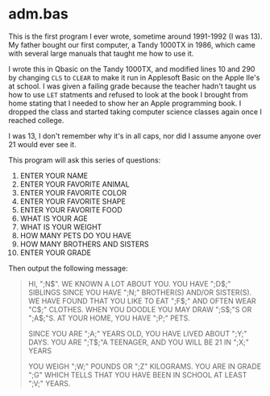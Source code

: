 # adm.bas
This is the first program I ever wrote, sometime around 1991-1992 (I was 13).  My father bought our first computer, a Tandy 1000TX in 1986, which came with several large manuals that taught me how to use it.  

I wrote this in Qbasic on the Tandy 1000TX, and modified lines 10 and 290 by changing `CLS` to `CLEAR` to make it run in Applesoft Basic on the Apple IIe's at school.  I was given a failing grade because the teacher hadn't taught us how to use `LET` statments and refused to look at the book I brought from home stating that I needed to show her an Apple programming book.  I dropped the class and started taking computer science classes again once I reached college.

I was 13, I don't remember why it's in all caps, nor did I assume anyone over 21 would ever see it.

This program will ask this series of questions:
1. ENTER YOUR NAME
1. ENTER YOUR FAVORITE ANIMAL
1. ENTER YOUR FAVORITE COLOR
1. ENTER YOUR FAVORITE SHAPE
1. ENTER YOUR FAVORITE FOOD
1. WHAT IS YOUR AGE
1. WHAT IS YOUR WEIGHT
1. HOW MANY PETS DO YOU HAVE
1. HOW MANY BROTHERS AND SISTERS
1. ENTER YOUR GRADE

Then output the following message:

> HI, ";N$".  WE KNOWN A LOT ABOUT YOU.  YOU HAVE ";D$;" SIBLINGS SINCE YOU HAVE ";N;" BROTHER(S) AND/OR SISTER(S).  WE HAVE FOUND THAT YOU LIKE TO EAT ";F$;" AND OFTEN WEAR "C$;" CLOTHES.  WHEN YOU DOODLE YOU MAY DRAW ";S$;"S OR ";A$;"S. AT YOUR HOME, YOU HAVE ";P;" PETS.  
>  
> SINCE YOU ARE ";A;" YEARS OLD, YOU HAVE LIVED ABOUT ";Y;" DAYS. YOU ARE ";T$;"A TEENAGER, AND YOU WILL BE 21 IN ";X;" YEARS  
>  
> YOU WEIGH ";W;" POUNDS OR ";Z" KILOGRAMS.  YOU ARE IN GRADE ";G" WHICH TELLS THAT YOU HAVE BEEN IN SCHOOL AT LEAST ";V;" YEARS.  
